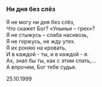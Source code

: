### Ни дня без слёз

Я не могу ни дня без слёз,  
Что скажет Бог? «Унынье – грех»?  
Я не стыжусь – слаба насквозь,  
Я не горжусь, не жду утех.  
Я их роняю на кровать,  
И в каждой - ты, и в каждой - я.  
Ах, знал бы ты, как с этим спать,…  
А впрочем, Бог тебе судья.

25.10.1999
